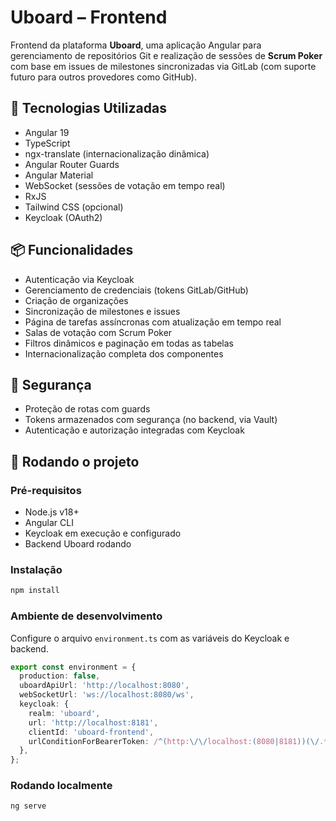 # Uboard – Frontend

Frontend da plataforma **Uboard**, uma aplicação Angular para gerenciamento de repositórios Git e realização de sessões de **Scrum Poker** com base em issues de milestones sincronizadas via GitLab (com suporte futuro para outros provedores como GitHub).

## 🧰 Tecnologias Utilizadas

- Angular 19
- TypeScript
- ngx-translate (internacionalização dinâmica)
- Angular Router Guards
- Angular Material
- WebSocket (sessões de votação em tempo real)
- RxJS
- Tailwind CSS (opcional)
- Keycloak (OAuth2)

## 📦 Funcionalidades

- Autenticação via Keycloak
- Gerenciamento de credenciais (tokens GitLab/GitHub)
- Criação de organizações
- Sincronização de milestones e issues
- Página de tarefas assíncronas com atualização em tempo real
- Salas de votação com Scrum Poker
- Filtros dinâmicos e paginação em todas as tabelas
- Internacionalização completa dos componentes

## 🔐 Segurança

- Proteção de rotas com guards
- Tokens armazenados com segurança (no backend, via Vault)
- Autenticação e autorização integradas com Keycloak

## 🚀 Rodando o projeto

### Pré-requisitos

- Node.js v18+
- Angular CLI
- Keycloak em execução e configurado
- Backend Uboard rodando

### Instalação

```bash
npm install
```

### Ambiente de desenvolvimento
Configure o arquivo `environment.ts` com as variáveis do Keycloak e backend.

```ts
export const environment = {
  production: false,
  uboardApiUrl: 'http://localhost:8080',
  webSocketUrl: 'ws://localhost:8080/ws',
  keycloak: {
    realm: 'uboard',
    url: 'http://localhost:8181',
    clientId: 'uboard-frontend',
    urlConditionForBearerToken: /^(http:\/\/localhost:(8080|8181))(\/.*)?$/i,
  },
};
```

### Rodando localmente
```bash
ng serve
```
